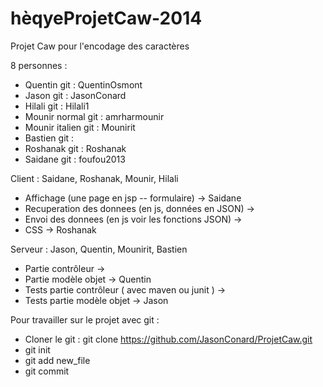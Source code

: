hèqyeProjetCaw-2014
==============

Projet Caw pour l'encodage des caractères

8 personnes : 
- Quentin git : QuentinOsmont
- Jason git : JasonConard
- Hilali git : Hilali1
- Mounir normal git : amrharmounir 
- Mounir italien git : Mounirit
- Bastien git : 
- Roshanak git : Roshanak
- Saidane git : foufou2013


Client : Saidane, Roshanak, Mounir, Hilali
- Affichage (une page en jsp -- formulaire) -> Saidane
- Recuperation des donnees (en js, données en JSON) ->
- Envoi des donnees (en js voir les fonctions JSON) ->
- CSS -> Roshanak


Serveur : Jason, Quentin, Mounirit, Bastien
- Partie contrôleur -> 
- Partie modèle objet -> Quentin
- Tests partie contrôleur ( avec maven ou junit ) ->
- Tests partie modèle objet -> Jason

Pour travailler sur le projet avec git :
- Cloner le git : git clone https://github.com/JasonConard/ProjetCaw.git
- git init 
- git add new_file
- git commit
